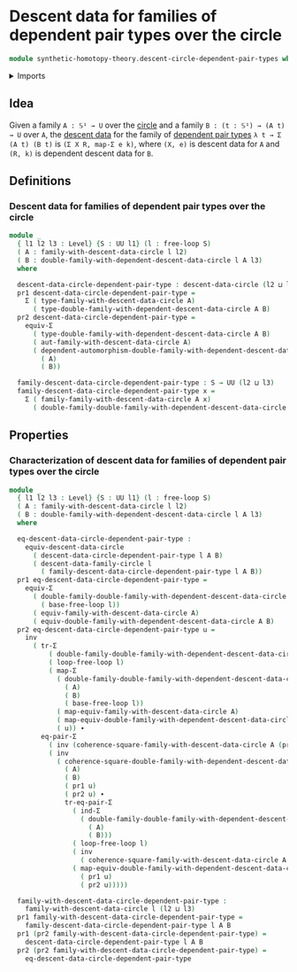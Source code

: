 # Descent data for families of dependent pair types over the circle

```agda
module synthetic-homotopy-theory.descent-circle-dependent-pair-types where
```

<details><summary>Imports</summary>

```agda
open import foundation.dependent-pair-types
open import foundation.equality-dependent-pair-types
open import foundation.functoriality-dependent-pair-types
open import foundation.identity-types
open import foundation.universe-levels

open import synthetic-homotopy-theory.dependent-descent-circle
open import synthetic-homotopy-theory.descent-circle
open import synthetic-homotopy-theory.free-loops
```

</details>

## Idea

Given a family `A : 𝕊¹ → U` over the
[circle](synthetic-homotopy-theory.circle.md) and a family
`B : (t : 𝕊¹) → (A t) → U` over `A`, the
[descent data](synthetic-homotopy-theory.descent-circle.md) for the family of
[dependent pair types](foundation.dependent-pair-types.md) `λ t → Σ (A t) (B t)`
is `(Σ X R, map-Σ e k)`, where `(X, e)` is descent data for `A` and `(R, k)` is
dependent descent data for `B`.

## Definitions

### Descent data for families of dependent pair types over the circle

```agda
module _
  { l1 l2 l3 : Level} {S : UU l1} (l : free-loop S)
  ( A : family-with-descent-data-circle l l2)
  ( B : double-family-with-dependent-descent-data-circle l A l3)
  where

  descent-data-circle-dependent-pair-type : descent-data-circle (l2 ⊔ l3)
  pr1 descent-data-circle-dependent-pair-type =
    Σ ( type-family-with-descent-data-circle A)
      ( type-double-family-with-dependent-descent-data-circle A B)
  pr2 descent-data-circle-dependent-pair-type =
    equiv-Σ
      ( type-double-family-with-dependent-descent-data-circle A B)
      ( aut-family-with-descent-data-circle A)
      ( dependent-automorphism-double-family-with-dependent-descent-data-circle
        ( A)
        ( B))

  family-descent-data-circle-dependent-pair-type : S → UU (l2 ⊔ l3)
  family-descent-data-circle-dependent-pair-type x =
    Σ ( family-family-with-descent-data-circle A x)
      ( double-family-double-family-with-dependent-descent-data-circle A B x)
```

## Properties

### Characterization of descent data for families of dependent pair types over the circle

```agda
module _
  { l1 l2 l3 : Level} {S : UU l1} (l : free-loop S)
  ( A : family-with-descent-data-circle l l2)
  ( B : double-family-with-dependent-descent-data-circle l A l3)
  where

  eq-descent-data-circle-dependent-pair-type :
    equiv-descent-data-circle
      ( descent-data-circle-dependent-pair-type l A B)
      ( descent-data-family-circle l
        ( family-descent-data-circle-dependent-pair-type l A B))
  pr1 eq-descent-data-circle-dependent-pair-type =
    equiv-Σ
      ( double-family-double-family-with-dependent-descent-data-circle A B
        ( base-free-loop l))
      ( equiv-family-with-descent-data-circle A)
      ( equiv-double-family-with-dependent-descent-data-circle A B)
  pr2 eq-descent-data-circle-dependent-pair-type u =
    inv
      ( tr-Σ
          ( double-family-double-family-with-dependent-descent-data-circle A B)
          ( loop-free-loop l)
          ( map-Σ
            ( double-family-double-family-with-dependent-descent-data-circle
              ( A)
              ( B)
              ( base-free-loop l))
            ( map-equiv-family-with-descent-data-circle A)
            ( map-equiv-double-family-with-dependent-descent-data-circle A B)
            ( u)) ∙
        eq-pair-Σ
          ( inv (coherence-square-family-with-descent-data-circle A (pr1 u)))
          ( inv
            ( coherence-square-double-family-with-dependent-descent-data-circle
              ( A)
              ( B)
              ( pr1 u)
              ( pr2 u) ∙
              tr-eq-pair-Σ
                ( ind-Σ
                  ( double-family-double-family-with-dependent-descent-data-circle
                    ( A)
                    ( B)))
                ( loop-free-loop l)
                ( inv
                  ( coherence-square-family-with-descent-data-circle A (pr1 u)))
                ( map-equiv-double-family-with-dependent-descent-data-circle A B
                  ( pr1 u)
                  ( pr2 u)))))

  family-with-descent-data-circle-dependent-pair-type :
    family-with-descent-data-circle l (l2 ⊔ l3)
  pr1 family-with-descent-data-circle-dependent-pair-type =
    family-descent-data-circle-dependent-pair-type l A B
  pr1 (pr2 family-with-descent-data-circle-dependent-pair-type) =
    descent-data-circle-dependent-pair-type l A B
  pr2 (pr2 family-with-descent-data-circle-dependent-pair-type) =
    eq-descent-data-circle-dependent-pair-type
```
